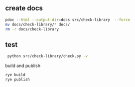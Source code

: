 ## create docs

```bash
pdoc --html --output-dir=docs src/check-library  --force
mv docs/check-library/* docs/
rm -r docs/check-library
```

## test

```bash
 python src/check-library/check.py -v
```

build and publish

```bash
rye build
rye publish
```
